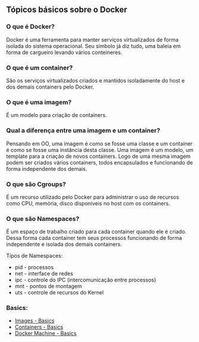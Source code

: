 ## Tópicos básicos sobre o Docker

### O que é Docker?
Docker é uma ferramenta para manter serviços virtualizados de forma isolada do sistema operacional. Seu símbolo já diz tudo, uma baleia em forma de cargueiro levando vários conteineres.

### O que é um container?
São os serviços virtualizados criados e mantidos isoladamente do host e dos demais containers pelo Docker.

### O que é uma imagem?
É um modelo para criação de containers.

### Qual a diferença entre uma imagem e um container?
Pensando em OO, uma imagem é como se fosse uma classe e um container é como se fosse uma instância desta classe. Uma imagem é um modelo, um template para a criação de novos containers. Logo de uma mesma imagem podem ser criados vários containers, todos encapsulados e funcionando de forma independente dos demais.

### O que são Cgroups?
É um recurso utilizado pelo Docker para administrar o uso de recursos como CPU, memória, disco disponíveis no host com os containers.

### O que são Namespaces?
É um espaço de trabalho criado para cada container quando ele é criado. Dessa forma cada container tem seus processos funcionando de forma independente e isolada dos demais containers.

Tipos de Namespaces:
- pid - processos
- net - interface de redes
- ipc - controle do IPC (intercomunicação entre processos)
- mnt - pontos de montagem
- uts - controle de recursos do Kernel

### Basics:

- [Images - Basics](../master/docker-basics.md)
- [Containers - Basics](../master/container-basics.md)
- [Docker Machine - Basics](../master/docker-machine-basics.md)
